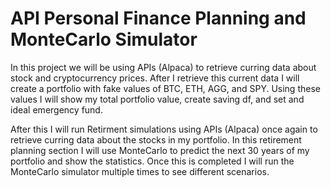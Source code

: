 # API Personal Finance Planning and MonteCarlo Simulator

In this project we will be using APIs (Alpaca) to retrieve curring data about stock and cryptocurrency prices. After I retrieve this current data I will create a portfolio with fake values of BTC, ETH, AGG, and SPY. Using these values I will show my total portfolio value, create saving df, and set and ideal emergency fund.

After this I will run Retirment simulations using APIs (Alpaca) once again to retrieve curring data about the stocks in my portfolio. In this retirement planning section I will use MonteCarlo to predict the next 30 years of my portfolio and show the statistics. Once this is completed I will run the MonteCarlo simulator multiple times to see different scenarios. 
